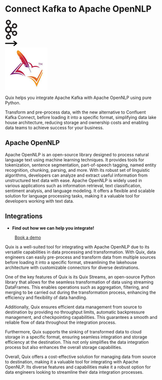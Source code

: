 # Connect Kafka to Apache OpenNLP

<div class="connect-images cards blog-grid-card" markdown>
<div>
<img src="../images/kafka_logo.png" width="40px" />
</div>
<div>
<img src="../images/arrow.svg" width="40px" />
</div>
<div>
<img src="./images/apache-opennlp_1.jpg" />
</div>
</div>

Quix helps you integrate Apache Kafka with Apache OpenNLP using pure Python.

Transform and pre-process data, with the new alternative to Confluent Kafka Connect, before loading it into a specific format, simplifying data lake house architecture, reducing storage and ownership costs and enabling data teams to achieve success for your business.

## Apache OpenNLP

Apache OpenNLP is an open-source library designed to process natural language text using machine learning techniques. It provides tools for tokenization, sentence segmentation, part-of-speech tagging, named entity recognition, chunking, parsing, and more. With its robust set of linguistic algorithms, developers can analyze and extract useful information from unstructured text data with ease. Apache OpenNLP is widely used in various applications such as information retrieval, text classification, sentiment analysis, and language modeling. It offers a flexible and scalable solution for language processing tasks, making it a valuable tool for developers working with text data.

## Integrations

<div class="grid cards" markdown>

- __Find out how we can help you integrate!__

    <a class="md-button md-button--primary" href="https://share.hsforms.com/1iW0TmZzKQMChk0lxd_tGiw4yjw2?__hstc=175542013.2303933fbd746c0ac86d9ccbe9bc9100.1728383268831.1729603416735.1729620918855.31&__hssc=175542013.1.1729620918855&__hsfp=2132701734" target="_blank" style="margin:.5rem;">Book a demo</a>

</div>


Quix is a well-suited tool for integrating with Apache OpenNLP due to its versatile capabilities in data processing and transformation. With Quix, data engineers can easily pre-process and transform data from multiple sources before loading it into a specific format, streamlining the lakehouse architecture with customizable connectors for diverse destinations.

One of the key features of Quix is its Quix Streams, an open-source Python library that allows for the seamless transformation of data using streaming DataFrames. This enables operations such as aggregation, filtering, and merging to be carried out during the transformation process, enhancing the efficiency and flexibility of data handling.

Additionally, Quix ensures efficient data management from source to destination by providing no throughput limits, automatic backpressure management, and checkpointing capabilities. This guarantees a smooth and reliable flow of data throughout the integration process.

Furthermore, Quix supports the sinking of transformed data to cloud storage in a specific format, ensuring seamless integration and storage efficiency at the destination. This not only simplifies the data integration process but also enhances the overall storage capabilities.

Overall, Quix offers a cost-effective solution for managing data from source to destination, making it a valuable tool for integrating with Apache OpenNLP. Its diverse features and capabilities make it a robust option for data engineers looking to streamline their data integration processes.

